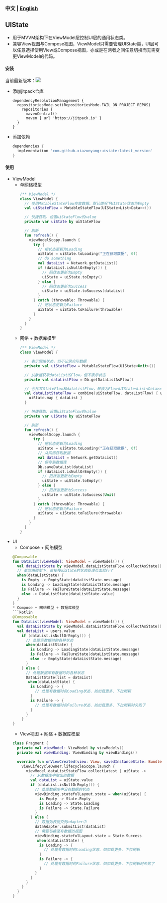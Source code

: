 ### 中文 | [English](README_EN.md)

## UIState
  * 用于MVVM架构下在ViewModel层控制UI层的通用状态类。
  * 兼容View视图与Compose视图，ViewModel只需要管理UIState类，UI层可以任意选择使用View或Compose视图，亦或是在两者之间任意切换而无需变更ViewModel的代码。

#### 安装  
  当前最新版本：[![](https://jitpack.io/v/xiazunyang/uistate.svg)](https://jitpack.io/#xiazunyang/uistate)
  * 添加jitpack仓库
    ```groove
    dependencyResolutionManagement {
      repositoriesMode.set(RepositoriesMode.FAIL_ON_PROJECT_REPOS)
        repositories {
          mavenCentral()
          maven { url 'https://jitpack.io' }
      }
    }
    ```
  * 添加依赖
    ``` groovy
    dependencies {
      implementation 'com.github.xiazunyang:uistate:latest_version'
    }
    ```

#### 使用
  * ViewModel
    * 单网络模型
      ```kotlin
      /** ViewModel */
      class ViewModel {
        // 使用MutableStateFlow存放数据，默认情况下UIState状态为Empty
        val uiStateFlow = MutableStateFlow(UIState<List<Data>>())
  
        // 快捷获取、设置uiStateFlow的value
        private var uiState by uiStateFlow
  
        // 刷新
        fun refresh() {
          viewModelScopy.launch {
            try {
              // 把状态更新为Loading
              uiState = uiState.toLoading("正在获取数据", 0f)
              // do something
              val dataList = Network.getDataList()
              if (dataList.isNullOrEmpty()) {
                // 把状态更新为Empty
                uiState = uiState.toEmpty()
              } else {
                // 把状态更新为Success
                uiState = uiState.toSuccess(dataList)
              }
            } catch (throwable: Throwable) {
              // 把状态更新为Failure
              uiState = uiState.toFailure(throwable)
            }
          }
        }
      }
      ```
    * 网络 + 数据库模型
      ```kotlin
      /** ViewModel */
      class ViewModel {
      
        // 表示网络状态，但不记录实际数据
        private val uiStateFlow = MutableStateFlow(UIState<Unit>())
  
        // 从数据获取dataList的Flow，但不表示状态
        private val dataListFlow = Db.getDataListAsFlow()
      
        // 合并UIStateFlow和dataListFlow，转换为Flow<UIState<List<Data>>>类型
        val dataListStateFlow = combine(uiStateFlow, dataListFlow) { uiState, dataList ->
          uiState.map { dataList }
        }
  
        // 快捷获取、设置uiStateFlow的value
        private var uiState by uiStateFlow
  
        // 刷新
        fun refresh() {
          viewModelScopy.launch {
            try {
              // 把状态更新为Loading
              uiState = uiState.toLoading("正在获取数据", 0f)
              // 从网络获取数据
              val dataList = Network.getDataList()
              // 保存到数据库
              Db.saveDataList(dataList)
              if (dataList.isNullOrEmpty()) {
                // 把状态更新为Empty
                uiState = uiState.toEmpty()
              } else {
                // 把状态更新为Success
                uiState = uiState.toSuccess(Unit)
              }
            } catch (throwable: Throwable) {
              // 把状态更新为Failure
              uiState = uiState.toFailure(throwable)
            }
          }
        }
      }
      ```
  * UI
    * Compose + 网络模型
    ```kotlin
    @Composable
    fun DataList(viewModel: ViewModel = viewModel()) {
      val dataListState by viewModel.dataListStateFlow.collectAsState()
      // 单网络模型下，直接按uiState的状态处理页面就行了
      when(dataListState) {
        is Empty -> EmptyState(dataListState.message)
        is Loading -> LoadingState(dataListState.message)
        is Failure -> FailureState(dataListState.message)
        else -> DataListState(dataListState.value)
      }
    }
    * Compose + 网络模型 + 数据库模型 
    ```kotlin
    @Composable
    fun DataList(viewModel: ViewModel = viewModel()) {
      val dataListState by viewModel.dataListStateFlow.collectAsState()
      val dataList = users.value
        if (dataList.isNullOrEmpty()) {
          // 处理空数据时的各种状态
          when(dataListState) {
            is Loading -> LoadingState(dataListState.message)
            is Failure -> FailureState(dataListState.message)
            else -> EmptyState(dataListState.message)
          }
        } else {
          // 处理数据库有数据时的各种状态
          DataListState(list = dataList)
           when(dataListState) {
            is Loading -> {
              // 处理有数据时的Loading状态、如加载更多、下拉刷新
            }
            is Failure -> {
              // 处理有数据时的Failure状态、如加载更多、下拉刷新时失败了
            }
          }
        }
    }
    ```
    * View视图 + 网络 + 数据库模型
    ```kotlin
    class Fragment {
      private val viewModel: ViewModel by viewModels()
      private val viewBinding: ViewBinding by viewBindings()
    
      override fun onViewCreated(view: View, savedInstanceState: Bundle?) {
        viewLifecycleOwner.lifecycleScope.launch {
          viewModel.dataListStateFlow.collectLatest { uiState ->
            // 从数据库中取出的数据
            val dataList = uiState.value
            if (dataList.isNullOrEmpty()) {
              // 处理数据库中没有数据的状态
              viewBinding.statefulLayout.state = when(uiState) {
                is Empty -> State.Empty
                is Loading -> State.Loading
                is Failure -> State.Failure
              }
            } else {
              // 数据列表提交到adapter中
              dataAdapter.submitList(dataList)
              // 需要切换至有数据的视图
              viewBinding.statefulLayout.state = State.Success
               when(dataListState) {
                is Loading -> {
                  // 处理有数据时的Loading状态、如加载更多、下拉刷新
                }
                is Failure -> {
                  // 处理有数据时的Failure状态、如加载更多、下拉刷新时失败了
                }
              }
            }
          }
        }
      }
    }
    ```   
